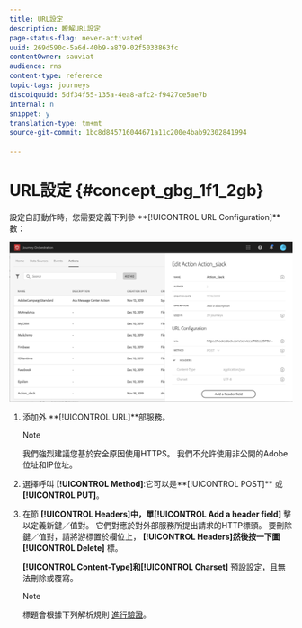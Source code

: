 ```yaml
---
title: URL設定
description: 瞭解URL設定
page-status-flag: never-activated
uuid: 269d590c-5a6d-40b9-a879-02f5033863fc
contentOwner: sauviat
audience: rns
content-type: reference
topic-tags: journeys
discoiquuid: 5df34f55-135a-4ea8-afc2-f9427ce5ae7b
internal: n
snippet: y
translation-type: tm+mt
source-git-commit: 1bc8d845716044671a11c200e4bab92302841994

---
```



# URL設定 {#concept_gbg_1f1_2gb}

設定自訂動作時，您需要定義下列參 **[!UICONTROL URL Configuration]**數：

![](../assets/journeyurlconfiguration.png)

1. 添加外 **[!UICONTROL URL]**部服務。

   >[!NOTE]
   >
   >我們強烈建議您基於安全原因使用HTTPS。 我們不允許使用非公開的Adobe位址和IP位址。

1. 選擇呼叫 **[!UICONTROL Method]**:它可以是**[!UICONTROL POST]** 或 **[!UICONTROL PUT]**。
1. 在節 **[!UICONTROL Headers]**中，單**[!UICONTROL Add a header field]** 擊以定義新鍵／值對。 它們對應於對外部服務所提出請求的HTTP標頭。 要刪除鍵／值對，請將游標置於欄位上， **[!UICONTROL Headers]**然後按一下圖**[!UICONTROL Delete]** 標。

   **[!UICONTROL Content-Type]**和**[!UICONTROL Charset]** 預設設定，且無法刪除或覆寫。

   >[!NOTE]
   >
   >標題會根據下列解析規則 [進行驗證](https://tools.ietf.org/html/rfc7230#section-3.2.4)。
